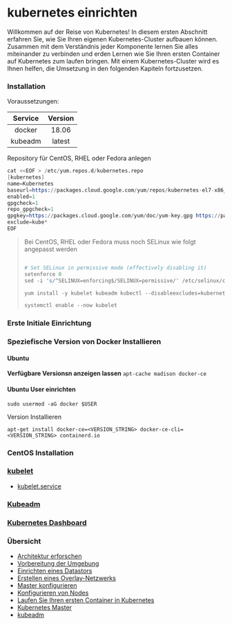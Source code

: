 # kubernetes einrichten

Willkommen auf der Reise von Kubernetes! In diesem ersten Abschnitt erfahren Sie, wie Sie Ihren eigenen Kubernetes-Cluster aufbauen können. Zusammen mit dem Verständnis jeder Komponente lernen Sie alles miteinander zu verbinden und erden Lernen wie Sie Ihren ersten Container auf Kubernetes zum laufen bringen. Mit einem Kubernetes-Cluster wird es Ihnen helfen, die Umsetzung in den folgenden Kapiteln fortzusetzen.

### Installation

Voraussetzungen:

| Service | Version |
| :---: | :---: |
|docker|18.06|
|kubeadm|latest|

Repository für CentOS, RHEL oder Fedora anlegen

```s
cat <<EOF > /etc/yum.repos.d/kubernetes.repo
[kubernetes]
name=Kubernetes
baseurl=https://packages.cloud.google.com/yum/repos/kubernetes-el7-x86_64
enabled=1
gpgcheck=1
repo_gpgcheck=1
gpgkey=https://packages.cloud.google.com/yum/doc/yum-key.gpg https://packages.cloud.google.com/yum/doc/rpm-package-key.gpg
exclude=kube*
EOF
```

> Bei CentOS, RHEL oder Fedora muss noch SELinux wie folgt angepasst werden
>```s
>
># Set SELinux in permissive mode (effectively disabling it)
> setenforce 0
> sed -i 's/^SELINUX=enforcing$/SELINUX=permissive/' /etc/selinux/config
>
> yum install -y kubelet kubeadm kubectl --disableexcludes=kubernetes
>
> systemctl enable --now kubelet
> ```

### Erste Initiale Einrichtung

### Speziefische Version von Docker Installieren

#### Ubuntu

**Verfügbare Versionsn anzeigen lassen**
`apt-cache madison docker-ce`

#### Ubuntu User einrichten

`sudo usermod -aG docker $USER`

Version Installieren

`apt-get install docker-ce=<VERSION_STRING> docker-ce-cli=<VERSION_STRING> containerd.io`

### CentOS Installation

### [kubelet](../kubelet)

* [kubelet.service](https://www.google.com/url?sa=t&rct=j&q=&esrc=s&source=web&cd=1&ved=2ahUKEwj64dSQ3dzgAhWCZFAKHaFwB5MQFjAAegQIABAB&url=https%3A%2F%2Fgithub.com%2Fkubernetes%2Fcontrib%2Fblob%2Fmaster%2Finit%2Fsystemd%2Fkubelet.service&usg=AOvVaw2GG-cG-fHta3SfPAWLvANN)

### [Kubeadm](../kubeadm)

### [Kubernetes Dashboard](https://github.com/kubernetes/dashboard)

### Übersicht

* [Architektur erforschen](../kubernetes-architektur-erforschen)
* [Vorbereitung der Umgebung](../kubernetes-umgebung-vorbereiten)
* [Einrichten eines Datastors](../kubernetes-datastore)
* [Erstellen eines Overlay-Netzwerks](../kubernetes-overlay-network)
* [Master konfigurieren](../kubernetes-master-einrichten)
* [Konfigurieren von Nodes](../kubernetes-nodes-einrichten)
* [Laufen Sie Ihren ersten Container in Kubernetes](../kubernetes-erster-container)
* [Kubernetes Master](../kubernetes-master-einrichten)
* [kubeadm](../kubeadm)
